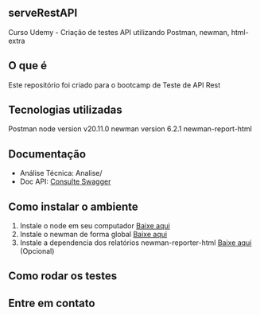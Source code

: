 ## serveRestAPI
Curso Udemy - Criação de testes API utilizando Postman, newman, html-extra

## O que é
Este repositório foi criado para o bootcamp de Teste de API Rest

## Tecnologias utilizadas
Postman 
node version v20.11.0
newman version 6.2.1
newman-report-html

## Documentação
- Análise Técnica: Analise/
- Doc API: [Consulte Swagger](https://serverest.dev/)

## Como instalar o ambiente
1. Instale o node em seu computador [Baixe aqui](https://nodejs.org/en/download/package-manager)
2. Instale o newman de forma global [Baixe aqui](https://www.npmjs.com/package/newman)
3. Instale a dependencia dos relatórios newman-reporter-html [Baixe aqui](https://www.npmjs.com/package/newman-reporter-html) (Opcional)
   
## Como rodar os testes
## Entre em contato
